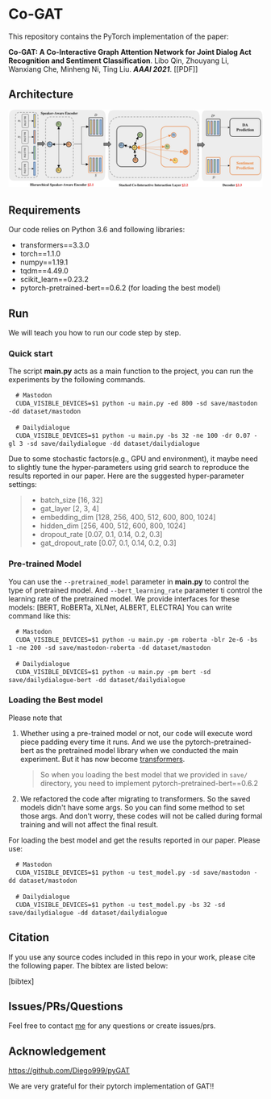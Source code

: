 # Co-GAT
This repository contains the PyTorch implementation of the paper: 

**Co-GAT: A Co-Interactive Graph Attention Network for Joint Dialog Act
Recognition and Sentiment Classification**. 
Libo Qin, Zhouyang Li, Wanxiang Che, Minheng Ni, Ting Liu. 
***AAAI 2021***. [[PDF]]

## Architecture

<img src="img/framework.jpg">

## Requirements
Our code relies on Python 3.6 and following libraries:
- transformers==3.3.0
- torch==1.1.0
- numpy==1.19.1
- tqdm==4.49.0
- scikit_learn==0.23.2
- pytorch-pretrained-bert==0.6.2 (for loading the best model)

## Run 
We will teach you how to run our code step by step.

### Quick start
The script **main.py** acts as a main function to the project, you can run the experiments by the following commands.

  ``` shell script
    # Mastodon
    CUDA_VISIBLE_DEVICES=$1 python -u main.py -ed 800 -sd save/mastodon -dd dataset/mastodon
  
    # Dailydialogue
    CUDA_VISIBLE_DEVICES=$1 python -u main.py -bs 32 -ne 100 -dr 0.07 -gl 3 -sd save/dailydialogue -dd dataset/dailydialogue
  ```

Due to some stochastic factors(e.g., GPU and environment), it maybe need to slightly tune the hyper-parameters using grid search to reproduce the results reported in our paper.
Here are the suggested hyper-parameter settings:
  > + batch_size [16, 32]    
  > + gat_layer [2, 3, 4]
  > + embedding_dim [128, 256, 400, 512, 600, 800, 1024]
  > + hidden_dim [256, 400, 512, 600, 800, 1024]
  > + dropout_rate [0.07, 0.1, 0.14, 0.2, 0.3]
  > + gat_dropout_rate [0.07, 0.1, 0.14, 0.2, 0.3]


### Pre-trained Model
You can use the `--pretrained_model` parameter in **main.py** to control the type of pretrained model.
And `--bert_learning_rate` parameter ti control the learning rate of the pretrained model.
We provide interfaces for these models: [BERT, RoBERTa, XLNet, ALBERT, ELECTRA]
You can write command like this:
``` shell script
  # Mastodon
  CUDA_VISIBLE_DEVICES=$1 python -u main.py -pm roberta -blr 2e-6 -bs 1 -ne 200 -sd save/mastodon-roberta -dd dataset/mastodon
  
  # Dailydialogue
  CUDA_VISIBLE_DEVICES=$1 python -u main.py -pm bert -sd save/dailydialogue-bert -dd dataset/dailydialogue
```


### Loading the Best model
Please note that 
1. Whether using a pre-trained model or not, our code will execute word piece padding every time it runs.
    And we use the pytorch-pretrained-bert as the pretrained model library when we conducted the main experiment. 
    But it has now become [transformers](https://github.com/huggingface/transformers). 
    
    > So when you loading the best model that we provided in `save/` directory, you need to implement pytorch-pretrained-bert==0.6.2
2. We refactored the code after migrating to transformers. So the saved models didn't have some args.
    So you can find some method to set those args. 
    And don’t worry, these codes will not be called during formal training and will not affect the final result.
    
For loading the best model and get the results reported in our paper. Please use:

  ``` shell script
    # Mastodon
    CUDA_VISIBLE_DEVICES=$1 python -u test_model.py -sd save/mastodon -dd dataset/mastodon

    # Dailydialogue
    CUDA_VISIBLE_DEVICES=$1 python -u test_model.py -bs 32 -sd save/dailydialogue -dd dataset/dailydialogue
   ```



## Citation
If you use any source codes included in this repo in your work, please cite the following paper. 
The bibtex are listed below:

[bibtex]

## Issues/PRs/Questions 
Feel free to contact [me](mailto:zhouyangli@ir.hit.edu.cn) for any questions or create issues/prs.

## Acknowledgement
https://github.com/Diego999/pyGAT

We are very grateful for their pytorch implementation of GAT!!
